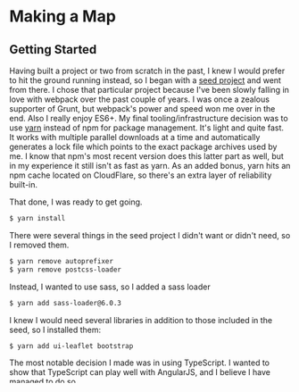 # Making a Map

## Getting Started

Having built a project or two from scratch in the past, I knew I would prefer to hit the ground running instead, so I began with a [seed project](https://github.com/preboot/angularjs-webpack) and went from there. I chose that particular project because I've been slowly falling in love with webpack over the past couple of years. I was once a zealous supporter of Grunt, but webpack's power and speed won me over in the end. Also I really enjoy ES6+. My final tooling/infrastructure decision was to use [yarn](https://yarnpkg.com/en/) instead of npm for package management.  It's light and quite fast. It works with multiple parallel downloads at a time and automatically generates a lock file which points to the exact package archives used by me. I know that npm's most recent version does this latter part as well, but in my experience it still isn't as fast as yarn.  As an added bonus, yarn hits an npm cache located on CloudFlare, so there's an extra layer of reliability built-in.

That done, I was ready to get going.

```bash
$ yarn install
```

There were several things in the seed project I didn't want or didn't need, so I removed them.

```bash
$ yarn remove autoprefixer
$ yarn remove postcss-loader
```

Instead, I wanted to use sass, so I added a sass loader

```bash
$ yarn add sass-loader@6.0.3
```

I knew I would need several libraries in addition to those included in the seed, so I installed them:

```bash
$ yarn add ui-leaflet bootstrap

```

The most notable decision I made was in using TypeScript. I wanted to show that TypeScript can play well with AngularJS, and I believe I have managed to do so.

## Data Processing

I knew that I would eventually need to come up with some color-coding for the fiber cables, so I wrote a few functions which collectively generate random colors. In addition, there is a dictionary of used colors which the generator checks against to ensure that the colors for the various cable owners are all unique. A possible future enhancement would be refining the manner in which the colors are generated to also ensure a high level of contrast between different owners.

Processing the shapefiles into geoJSON was likely the most time-consuming part of the entire project. I tried many different approaches (and packages). shp2json, its fork (shp2jsonx), and shpjs all failed to deliver what I needed. I eventually landed on the 'shapefile' package. I saved that one for last specifically because of its strange promise/stream hybrid API. I'd have preferred to use streams for code legibility and elegance, but I decided that code that works was better than code that looks great.

It's worth noting that my original plan was to use shpjs and serve the zip files directly. In a project of this small size, that would worked well enough. However, at any larger scale, the amount of necessary processing would choke many clients. A further measure would have been to pre-generate map tiles from the cable data or chunking up the json for lazy loading, but there simply wasn't time for either of these and it didn't seem necessary with the amount of data in play.  In the end, I unzipped the shapefile archives and set produceJSON.js loose to build my geoJSON files.

The one final bit of interest in this section was the decision to pregen the color codes and write those to a JSON file as well. When processing the cable data, there is a section of code which iterates through the individual cable segment and examines the owner. It then does a lookup to see if there is already a color for that owner. If there isn't, it generates a unique one. Once it's done with all of that, it writes the list of owners with their associated hex color codes to colors.json to be used later by the client.

## Rendering Maps

The point of the previous exercise was to get the shapefile data into a format which Leaflet.JS can consume. Therefore, with that done, the next logical step was getting the client side consuming that data.  I did this via a tiny service (which is essentially little more than a proxy to $http) and a directive - `fiber-map.directive.ts`. The directive's link function interacts with Leaflet to initialize the map and its tile layer. Once that's done, it has a clickHandler generated based on the current map and data. This clickHandler will later be used by the building layers.

The next step was to fetch the color and cable data. I did the color coding using the `style` option of `L.geoJSON`, the function therein consulting the color data provided by the server. I then used `onEveryFeature` to build popups for each cable in order to display its owner and total length.

The buildings layer has a bit more going on code-wise. Rather than use the stock Leaflet map marker image, I opted for a dot. More importantly, however, I put that clickHandler from before to work. A few interesting things happen when the user clicks on a building. First, I create a popup and populate it with the necessary data, then show it. I also determine the nearest fiber cable using a Leaflet plugin (GeometryUtil). That gives me the nearest cable as well as the distance to said cable from the building. Since those are required pieces of data, I append them to the popup content. Finally, I highlight that nearest cable, storing a reference to it for later un-highlighting, which occurs in the event handler for the popup's `remove` event.

There were several decision points in here. The first major one was how to interpret the "optionally show the distance to the nearest fiber cable and highlight it" part of the requirements. Ordinarily, I would reach out to the product owner or project manager and clarify what that meant. However, in this instance, it was outside normal business hours and I didn't want to bother the director of this project, so I decided to go with "you may, at your option, also do this thing."  Once I'd decided upon that course, the next big decision was in grabbing a reference to an array of the layers associated with the cable data. I would then pass that in to the clickHandler for the previously mentioned 'closest cable' calculations.

One thing I would revisit in this part of the project if I knew this was going to need to scale would be the data being compared to find the nearest cable. With the small data set in use here, checking every cable isn't so bad. Obviously it's not ideal, but it's not terrible. One enhancement I would make would be to break up the cable segments into smaller chunks (possibly by lat/lng zones) and check against the most likely chunks first, then fan out from there. For instance, I can look at the map and know that a cable segment in Presque Isle would be a rather unlikely candidate for nearest neighbor to a building in Oakfield. It is inefficient to check those when there are more obvious geographically similar cables. But again, working code that's shipped is better than better code that was never finished, and so I let it be...for now at least.

## Deployment

I mentioned before that one of the most challenging parts of this project was processing the data. I also mentioned that it was highly interesting, and therefore satisfying.  Getting the application built for, and deployed to, GitHub Pages was essentially all of the former with none of the latter. I spent a great deal of time iterating on the webpack configuration to try and fix it so that it would build with proper paths for GitHub, while preserving the same functioning paths for local development. In the end, it was time to ship and I opted to deploy the working code and let the development environment be slightly busted for now.

It is available [here](https://zenith-one.github.io/maine-fiber-map/) if you'd like to have a look at the working application.

## Conclusions

Looking back, there are several decisions I made which I would reconsider. First, forcing webpack into the mix ended up being more work than it was worth. I was trying to be flashy, using webpack and TypeScript to get it done, and that decision ended up causing a reasonable amount of frustration in the end. I do stand by TypeScript in general, especially for large projects. However, in a project of this small scale, it mostly got in the way. AngularJS was never written to be used with TypeScript, and there is a bit of ceremony you need to go through to get it working the way it's supposed to.  In my previous AngularJS project, we had hundreds of thousands of lines of code and TypeScript saved us a lot of time in the long run. However, I had a team and more than a day and a half to work on that app, both considerations I would take into account if I had it to do over.

Deployment woes aside, I had a fantastic time working on this project. I learned many new technologies and techniques and the problem space was fascinating. Are there some parts of the code and process that I would do differently? Absolutely. But then, that's how I know I'm growing.